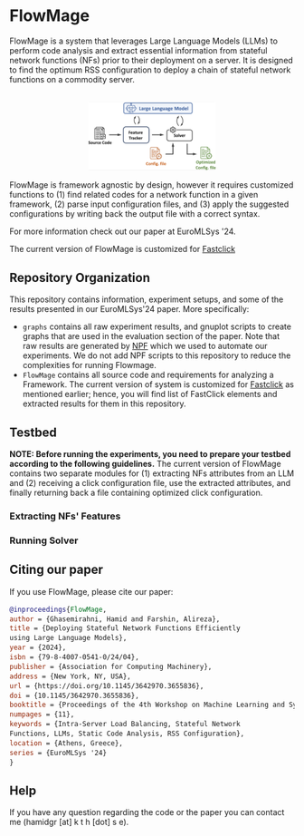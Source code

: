 # FlowMage

FlowMage is a system that leverages Large Language Models (LLMs) to perform code analysis and extract essential information from stateful network functions (NFs) prior to their deployment on a server. It is designed to find the optimum RSS configuration to deploy a chain of stateful network functions on a commodity server. 

<p align="center">
<br>
<img src="flowmage-design.png" alt="FlowMage working diagram" width="45%"/>
<br>
</p>

FlowMage is framework agnostic by design, however it requires customized functions to (1) find related codes for a network function in a given framework, (2) parse input configuration files, and (3) apply the suggested configurations by writing back the output file with a correct syntax.

For more information check out our paper at EuroMLSys '24.

The current version of FlowMage is customized for [Fastclick][Fastclick]

## Repository Organization

This repository contains information, experiment setups, and some of the results presented in our EuroMLSys'24 paper. More specifically:
- `graphs` contains all raw experiment results, and gnuplot scripts to create graphs that are used in the evaluation section of the paper. Note that raw results are generated by [NPF][NPF] which we used to automate our experiments. We do not add NPF scripts to this repository to reduce the complexities for running Flowmage.
- `FlowMage` contains all source code and requirements for analyzing a Framework. The current version of system is customized for [Fastclick][Fastclick] as mentioned earlier; hence, you will find list of FastClick elements and extracted results for them in this repository. 

## Testbed

**NOTE: Before running the experiments, you need to prepare your testbed according to the following guidelines.**
The current version of FlowMage contains two separate modules for (1) extracting NFs attributes from an LLM and (2) receiving a click configuration file, use the extracted attributes, and finally returning back a file containing optimized click configuration.

### Extracting NFs' Features


### Running Solver


## Citing our paper
If you use FlowMage, please cite our paper:

```bibtex
@inproceedings{FlowMage,
author = {Ghasemirahni, Hamid and Farshin, Alireza},
title = {Deploying Stateful Network Functions Efficiently
using Large Language Models},
year = {2024},
isbn = {79-8-4007-0541-0/24/04},
publisher = {Association for Computing Machinery},
address = {New York, NY, USA},
url = {https://doi.org/10.1145/3642970.3655836},
doi = {10.1145/3642970.3655836},
booktitle = {Proceedings of the 4th Workshop on Machine Learning and Systems},
numpages = {11},
keywords = {Intra-Server Load Balancing, Stateful Network
Functions, LLMs, Static Code Analysis, RSS Configuration},
location = {Athens, Greece},
series = {EuroMLSys '24}
}
```

## Help
If you have any question regarding the code or the paper you can contact me (hamidgr [at] k t h [dot] s e).

[NPF]: https://github.com/tbarbette/npf
[FastClick]: https://github.com/tbarbette/fastclick